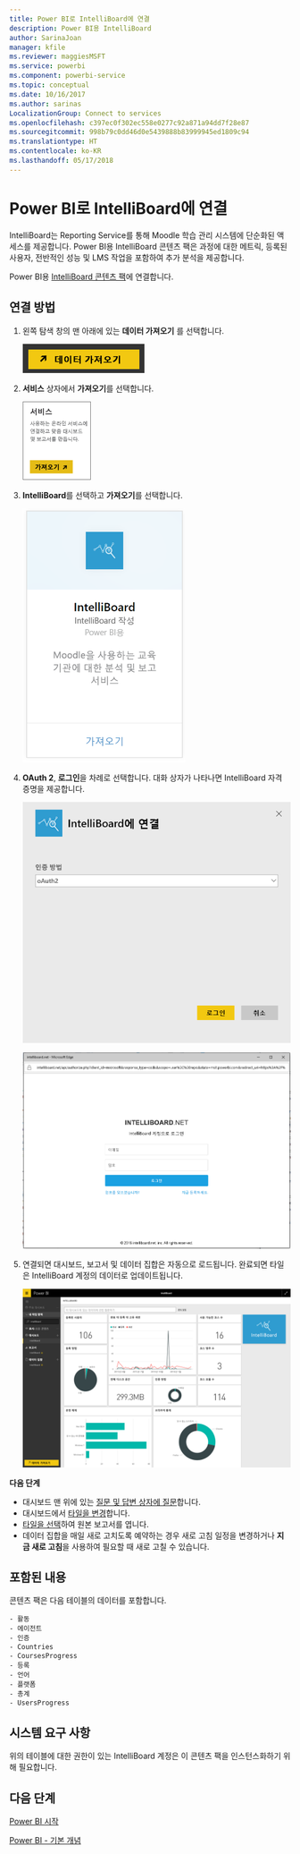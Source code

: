 ```yaml
---
title: Power BI로 IntelliBoard에 연결
description: Power BI용 IntelliBoard
author: SarinaJoan
manager: kfile
ms.reviewer: maggiesMSFT
ms.service: powerbi
ms.component: powerbi-service
ms.topic: conceptual
ms.date: 10/16/2017
ms.author: sarinas
LocalizationGroup: Connect to services
ms.openlocfilehash: c397ec0f302ec558e0277c92a871a94dd7f28e87
ms.sourcegitcommit: 998b79c0dd46d0e5439888b83999945ed1809c94
ms.translationtype: HT
ms.contentlocale: ko-KR
ms.lasthandoff: 05/17/2018
---
```

# <a name="connect-to-intelliboard-with-power-bi"></a>Power BI로 IntelliBoard에 연결
IntelliBoard는 Reporting Service를 통해 Moodle 학습 관리 시스템에 단순화된 액세스를 제공합니다. Power BI용 IntelliBoard 콘텐츠 팩은 과정에 대한 메트릭, 등록된 사용자, 전반적인 성능 및 LMS 작업을 포함하여 추가 분석을 제공합니다.

Power BI용 [IntelliBoard 콘텐츠 팩](https://app.powerbi.com/getdata/services/intelliboard)에 연결합니다.

## <a name="how-to-connect"></a>연결 방법
1. 왼쪽 탐색 창의 맨 아래에 있는 **데이터 가져오기** 를 선택합니다.  
   
    ![](media/service-connect-to-intelliboard/getdata.png)
2. **서비스** 상자에서 **가져오기**를 선택합니다.  
   
    ![](media/service-connect-to-intelliboard/services.png)
3. **IntelliBoard**를 선택하고 **가져오기**를 선택합니다.  
   
    ![](media/service-connect-to-intelliboard/intelliboard.png)
4. **OAuth 2**, **로그인**을 차례로 선택합니다. 대화 상자가 나타나면 IntelliBoard 자격 증명을 제공합니다.
   
    ![](media/service-connect-to-intelliboard/creds.png)
   
    ![](media/service-connect-to-intelliboard/creds2.png)
5. 연결되면 대시보드, 보고서 및 데이터 집합은 자동으로 로드됩니다. 완료되면 타일은 IntelliBoard 계정의 데이터로 업데이트됩니다.
   
    ![](media/service-connect-to-intelliboard/dashboard.png)

**다음 단계**

* 대시보드 맨 위에 있는 [질문 및 답변 상자에 질문](power-bi-q-and-a.md)합니다.
* 대시보드에서 [타일을 변경](service-dashboard-edit-tile.md)합니다.
* [타일을 선택](service-dashboard-tiles.md)하여 원본 보고서를 엽니다.
* 데이터 집합을 매일 새로 고치도록 예약하는 경우 새로 고침 일정을 변경하거나 **지금 새로 고침**을 사용하여 필요할 때 새로 고칠 수 있습니다.

## <a name="whats-included"></a>포함된 내용
콘텐츠 팩은 다음 테이블의 데이터를 포함합니다.  

    - 활동  
    - 에이전트  
    - 인증  
    - Countries  
    - CoursesProgress  
    - 등록
    - 언어  
    - 플랫폼  
    - 총계  
    - UsersProgress    

## <a name="system-requirements"></a>시스템 요구 사항
위의 테이블에 대한 권한이 있는 IntelliBoard 계정은 이 콘텐츠 팩을 인스턴스화하기 위해 필요합니다.

## <a name="next-steps"></a>다음 단계
[Power BI 시작](service-get-started.md)

[Power BI - 기본 개념](service-basic-concepts.md)

